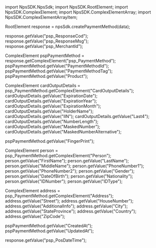 import NpsSDK.NpsSdk;
import NpsSDK.RootElement;
import NpsSDK.ComplexElement;
import NpsSDK.ComplexElementArray;
import NpsSDK.ComplexElementArrayItem;

RootElement response = npsSdk.createPaymentMethod(data);

response.getValue("psp_ResponseCod");
response.getValue("psp_ResponseMsg");
response.getValue("psp_MerchantId");

ComplexElement pspPaymentMethod = response.getComplexElement("psp_PaymentMethod");
pspPaymentMethod.getValue("PaymentMethodId");
pspPaymentMethod.getValue("PaymentMethodTag");
pspPaymentMethod.getValue("Product");

ComplexElement cardOutputDetails = psp_PaymentMethod.getComplexElement("CardOutputDetails");
cardOutputDetails.getValue("ExpirationDate");
cardOutputDetails.getValue("ExpirationYear");
cardOutputDetails.getValue("ExpirationMonth");
cardOutputDetails.getValue("HolderName");
cardOutputDetails.getValue("IIN");
cardOutputDetails.getValue("Last4");
cardOutputDetails.getValue("NumberLength");
cardOutputDetails.getValue("MaskedNumber");
cardOutputDetails.getValue("MaskedNumberAlternative");

pspPaymentMethod.getValue("FingerPrint");

ComplexElement person = psp_PaymentMethod.getComplexElement("Person");
person.getValue("FirstName");
person.getValue("LastName");
person.getValue("MiddleName");
person.getValue("PhoneNumber1");
person.getValue("PhoneNumber2");
person.getValue("Gender");
person.getValue("DateOfBirth");
person.getValue("Nationality");
person.getValue("IDNumber");
person.getValue("IDType");


ComplexElement address = psp_PaymentMethod.getComplexElement("Address");
address.getValue("Street");
address.getValue("HouseNumber");
address.getValue("AdditionalInfo");
address.getValue("City");
address.getValue("StateProvince");
address.getValue("Country");
address.getValue("ZipCode");

pspPaymentMethod.getValue("CreatedAt");
pspPaymentMethod.getValue("UpdatedAt");

response.getValue("psp_PosDateTime");
